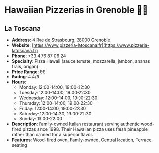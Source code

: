 # Hawaiian Pizzerias in Grenoble 🍕🍍

## La Toscana
- **Address**: 4 Rue de Strasbourg, 38000 Grenoble
- **Website**: [https://www.pizzeria-latoscana.fr](https://www.pizzeria-latoscana.fr)
- **Phone**: +33 4 76 87 06 24
- **Specialty**: Pizza Hawaii (sauce tomate, mozzarella, jambon, ananas frais, origan)
- **Price Range**: €€
- **Rating**: 4.4/5
- **Hours**:
  - Monday: 12:00-14:00, 19:00-22:30
  - Tuesday: 12:00-14:00, 19:00-22:30
  - Wednesday: 12:00-14:00, 19:00-22:30
  - Thursday: 12:00-14:00, 19:00-22:30
  - Friday: 12:00-14:00, 19:00-22:30
  - Saturday: 12:00-14:30, 19:00-22:30
  - Sunday: 19:00-22:00
- **Description**: Family-owned Italian restaurant serving authentic wood-fired pizzas since 1998. Their Hawaiian pizza uses fresh pineapple rather than canned for a superior flavor.
- **Features**: Wood-fired oven, Family-owned, Central location, Terrace seating
